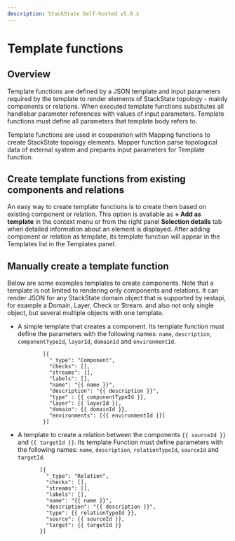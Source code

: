 ```yaml
---
description: StackState Self-hosted v5.0.x
---
```


# Template functions

## Overview

Template functions are defined by a JSON template and input parameters required by the template to render elements of StackState topology - mainly components or relations. When executed template functions substitutes all handlebar parameter references with values of input parameters. Template functions must define all parameters that template body refers to.

Template functions are used in cooperation with Mapping functions to create StackState topology elements. Mapper function parse topological data of external system and prepares input parameters for Template function.

## Create template functions from existing components and relations

An easy way to create template functions is to create them based on existing component or relation. This option is available as **+ Add as template** in the context menu or from the right panel **Selection details** tab when detailed information about an element is displayed. After adding component or relation as template, its template function will appear in the Templates list in the Templates panel.

## Manually create a template function

Below are some examples templates to create components. Note that a template is not limited to rendering only components and relations. It can render JSON for any StackState domain object that is supported by restapi, for example a Domain, Layer, Check or Stream. and also not only single object, but several multiple objects with one template.

* A simple template that creates a component. Its template function must define the parameters with the following names: `name`, `description`, `componentTypeId`, `layerId`, `domainId` and `environmentId`.

  ```text
          [{
            "_type": "Component",
            "checks": [],
            "streams": [],
            "labels": [],
            "name": "{{ name }}",
            "description": "{{ description }}",
            "type" : {{ componentTypeId }},
            "layer": {{ layerId }},
            "domain": {{ domainId }},
            "environments": [{{ environmentId }}]
          }]
  ```

* A template to create a relation between the components `{{ sourceId }}` and `{{ targetId }}`. Its template Function must define parameters with the following names: `name`, `description`, `relationTypeId`, `sourceId` and `targetId`.

  ```text
         [{
           "_type": "Relation",
           "checks": [],
           "streams": [],
           "labels": [],
           "name": "{{ name }}",
           "description": "{{ description }}",
           "type": {{ relationTypeId }},
           "source": {{ sourceId }},
           "target": {{ targetId }}
         }]
  ```